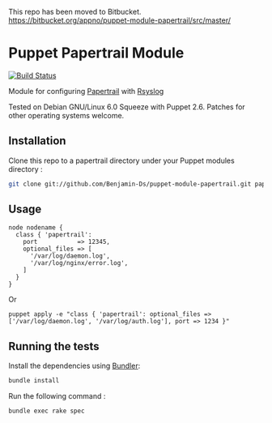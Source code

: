 This repo has been moved to Bitbucket.
https://bitbucket.org/appno/puppet-module-papertrail/src/master/

# Puppet Papertrail Module

[![Build Status](https://travis-ci.org/bdossantos/puppet-module-papertrail.png?branch=master)](https://travis-ci.org/bdossantos/puppet-module-papertrail)

Module for configuring [Papertrail](https://papertrailapp.com/) with [Rsyslog](http://rsyslog.com/)

Tested on Debian GNU/Linux 6.0 Squeeze with Puppet 2.6. Patches for other operating systems welcome.

## Installation

Clone this repo to a papertrail directory under your Puppet modules directory :

```bash
git clone git://github.com/Benjamin-Ds/puppet-module-papertrail.git papertrail
```

## Usage

```puppet
node nodename {
  class { 'papertrail':
    port           => 12345,
    optional_files => [
      '/var/log/daemon.log',
      '/var/log/nginx/error.log',
    ]
  }
}
```

Or

```
puppet apply -e "class { 'papertrail': optional_files => ['/var/log/daemon.log', '/var/log/auth.log'], port => 1234 }"
```

## Running the tests

Install the dependencies using [Bundler](http://gembundler.com):

```bash
bundle install
```

Run the following command :

```bash
bundle exec rake spec
```
